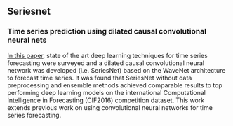 ## Seriesnet 

### Time series prediction using dilated causal convolutional neural nets 

[In this paper](seriesnet-Krist-Papadopoulos-v1.pdf), state of the art deep learning techniques for time series forecasting were surveyed and a dilated causal convolutional neural network was developed (i.e. SeriesNet) based on the WaveNet architecture to forecast time series. It was found that SeriesNet without data preprocessing and ensemble methods achieved comparable results to top performing deep learning models on the international Computational Intelligence in Forecasting (CIF2016) competition dataset. This work extends previous work on using convolutional neural networks for time series forecasting.


